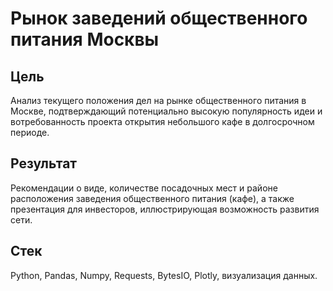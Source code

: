 # Рынок заведений общественного питания Москвы
## Цель
Анализ текущего положения дел на рынке общественного питания в Москве, подтверждающий потенциально высокую популярность идеи и вотребованность проекта открытия небольшого кафе в долгосрочном периоде.
## Результат
Рекомендации о виде, количестве посадочных мест и районе расположения заведения общественного питания (кафе), а также презентация для инвесторов, иллюстрирующая возможность развития сети.
## Стек
Python, Pandas, Numpy, Requests, BytesIO, Plotly, визуализация данных.
